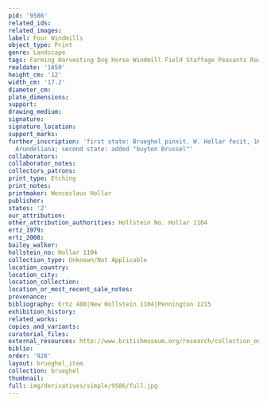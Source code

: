```yaml
---
pid: '9586'
related_ids: 
related_images: 
label: Four Windmills
object_type: Print
genre: Landscape
tags: Farming Harvesting Dog Horse Windmill Field Staffage Peasants Road Wagon
realdate: '1650'
height_cm: '12'
width_cm: '17.2'
diameter_cm: 
plate_dimensions: 
support: 
drawing_medium: 
signature: 
signature_location: 
support_marks: 
further_inscription: 'first state: Brueghel pinxit. W. Hollar fecit, 1650, Ex Collectione
  Arundeliana; second state: added "buyten Brussel"'
collaborators: 
collaborator_notes: 
collectors_patrons: 
print_type: Etching
print_notes: 
printmaker: Wenceslaus Hollar
publisher: 
states: '2'
our_attribution: 
other_attribution_authorities: Hollstein No. Hollar 1104
ertz_1979: 
ertz_2008: 
bailey_walker: 
hollstein_no: Hollar 1104
collection_type: Unknown/Not Applicable
location_country: 
location_city: 
location_collection: 
location_or_most_recent_sale_notes: 
provenance: 
bibliography: Ertz 488|New Hollstein 1104|Pennington 1215
exhibition_history: 
related_works: 
copies_and_variants: 
curatorial_files: 
external_resources: http://www.britishmuseum.org/research/collection_online/collection_object_details.aspx?assetId=48066001&objectId=1504376&partId=1
biblio: 
order: '928'
layout: brueghel_item
collection: brueghel
thumbnail: 
full: img/derivatives/simple/9586/full.jpg
---
```

